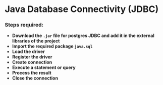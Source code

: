 # Java Database Connectivity (JDBC)
### Steps required:
- **Download the `.jar` file for postgres JDBC and add it in the external libraries of the project**
- **Import the required package `java.sql`**
- **Load the driver**
- **Register the driver**
- **Create connection**
- **Execute a statement or query**
- **Process the result**
- **Close the connection**